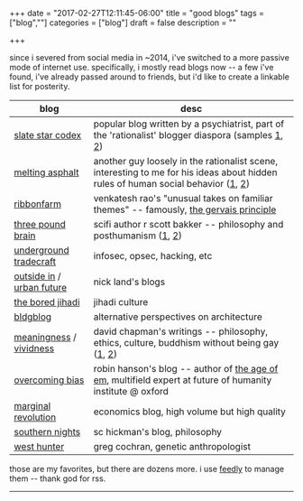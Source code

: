+++
date = "2017-02-27T12:11:45-06:00"
title = "good blogs"
tags = ["blog",""]
categories = ["blog"]
draft = false
description = ""

+++

since i severed from social media in ~2014, i've switched to a more passive mode of internet use. specifically, i mostly read blogs now -- a few i've found, i've already passed around to friends, but i'd like to create a linkable list for posterity.

**blog** | **desc**
--- | ---
[slate star codex](http://slatestarcodex.com/) | popular blog written by a psychiatrist, part of the 'rationalist' blogger diaspora (samples [1](http://slatestarcodex.com/2014/09/30/i-can-tolerate-anything-except-the-outgroup/), [2](https://slatestarcodex.com/2016/04/04/the-ideology-is-not-the-movement/))
[melting asphalt](http://www.meltingasphalt.com) | another guy loosely in the rationalist scene, interesting to me for his ideas about hidden rules of human social behavior ([1](http://www.meltingasphalt.com/social-status-down-the-rabbit-hole/), [2](http://www.meltingasphalt.com/the-economics-of-social-status/))
[ribbonfarm](https://www.ribbonfarm.com/) | venkatesh rao's "unusual takes on familiar themes" -- famously, [the gervais principle](https://www.ribbonfarm.com/the-gervais-principle/)
[three pound brain](https://rsbakker.wordpress.com/) | scifi author r scott bakker -- philosophy and posthumanism ([1](https://rsbakker.wordpress.com/2011/06/21/what-is-the-semantic-apocalypse/), [2](https://rsbakker.wordpress.com/2015/06/05/the-case-against-humanism-writing-after-the-death-of-meaning/))
[underground tradecraft](https://grugq.tumblr.com/) | infosec, opsec, hacking, etc
[outside in](http://www.xenosystems.net/) / [urban future](http://www.ufblog.net/) | nick land's blogs
[the bored jihadi](http://boredjihadi.tumblr.com/) | jihadi culture
[bldgblog](http://www.bldgblog.com/) | alternative perspectives on architecture
[meaningness](https://meaningness.com/) / [vividness](https://vividness.live) | david chapman's writings -- philosophy, ethics, culture, buddhism without being gay ([1](https://vividness.live/2015/10/12/developing-ethical-social-and-cognitive-competence/), [2](https://meaningness.com/countercultures))
[overcoming bias](http://www.overcomingbias.com/) | robin hanson's blog -- author of [the age of em](http://ageofem.com/), multifield expert at future of humanity institute @ oxford
[marginal revolution](http://marginalrevolution.com/) | economics blog, high volume but high quality
[southern nights](https://socialecologies.wordpress.com/) | sc hickman's blog, philosophy
[west hunter](https://westhunt.wordpress.com/) | greg cochran, genetic anthropologist

those are my favorites, but there are dozens more. i use [feedly](https://feedly.com/) to manage them -- thank god for rss.

---
